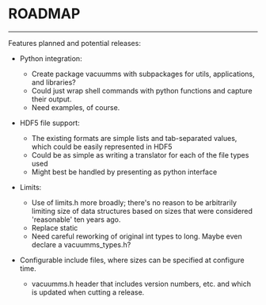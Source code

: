 # ROADMAP

---

Features planned and potential releases:

- Python integration:
  - Create package vacuumms with subpackages for utils, applications, and libraries? 
  - Could just wrap shell commands with python functions and capture their output.
  - Need examples, of course.

- HDF5 file support:
  - The existing formats are simple lists and tab-separated values, which could be easily represented in HDF5
  - Could be as simple as writing a translator for each of the file types used
  - Might best be handled by presenting as python interface

- Limits:
  - Use of limits.h more broadly; there's no reason to be arbitrarily limiting size of data structures based on sizes that were considered 'reasonable' ten years ago.
  - Replace static 
  - Need careful reworking of original int types to long. Maybe even declare a vacuumms_types.h? 

- Configurable include files, where sizes can be specified at configure time.
  - vacuumms.h header that includes version numbers, etc. and which is updated when cutting a release.

